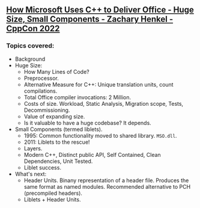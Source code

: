 ## [How Microsoft Uses C++ to Deliver Office - Huge Size, Small Components - Zachary Henkel - CppCon 2022](https://www.youtube.com/watch?v=0QtX-nMlz0Q&list=LL6MKUgGZ9Q8c2Ff7GnoRoqA)
### Topics covered:
* Background
* Huge Size:
  * How Many Lines of Code?
  * Preprocessor.
  * Alternative Measure for C++: Unique translation units, count compilations.
  * Total Office compiler invocations: 2 Million.
  * Costs of size. Workload, Static Analysis, Migration scope, Tests, Decommissioning.
  * Value of expanding size.
  * Is it valuable to have a huge codebase? It depends.
* Small Components (termed liblets).
  * 1995: Common functionality moved to shared library. `MSO.dll`.
  * 2011: Liblets to the rescue!
  * Layers.
  * Modern C++, Distinct public API, Self Contained, Clean Dependencies, Unit Tested.
  * Liblet success.
* What's next:
  * Header Units. Binany representation of a header file. Produces the same format as named modules. Recommended alternative to PCH (precompiled headers).
  * Liblets + Header Units.



